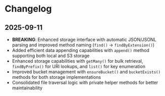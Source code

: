 # Changelog

## 2025-09-11

- **BREAKING**: Enhanced storage interface with automatic JSON/JSONL parsing and
  improved method naming (`find()` → `findByExtension()`)
- Added efficient data appending capabilities with `append()` method supporting
  both local and S3 storage
- Enhanced storage capabilities with `getMany()` for bulk retrieval,
  `findByPrefix()` for URI lookups, and `list()` for key enumeration
- Improved bucket management with `ensureBucket()` and `bucketExists()` methods
  for both storage implementations
- Consolidated file traversal logic with private helper methods for better
  maintainability
